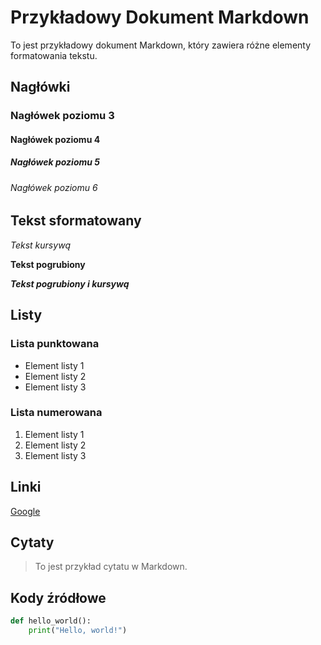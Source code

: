 # Przykładowy Dokument Markdown

To jest przykładowy dokument Markdown, który zawiera różne elementy formatowania tekstu.

## Nagłówki

### Nagłówek poziomu 3

#### Nagłówek poziomu 4

##### Nagłówek poziomu 5

###### Nagłówek poziomu 6

## Tekst sformatowany

*Tekst kursywą*

**Tekst pogrubiony**

***Tekst pogrubiony i kursywą***

## Listy

### Lista punktowana

- Element listy 1
- Element listy 2
- Element listy 3

### Lista numerowana

1. Element listy 1
2. Element listy 2
3. Element listy 3

## Linki

[Google](https://www.google.com)

## Cytaty

> To jest przykład cytatu w Markdown.

## Kody źródłowe

```python
def hello_world():
    print("Hello, world!")
